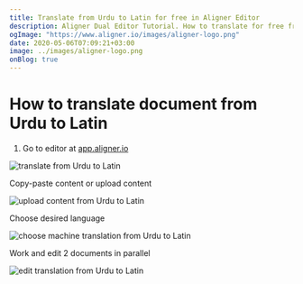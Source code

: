 ```yaml
---
title: Translate from Urdu to Latin for free in Aligner Editor
description: Aligner Dual Editor Tutorial. How to translate for free from Urdu to Latin. Aligner is multilingual document management platform. 
ogImage: "https://www.aligner.io/images/aligner-logo.png"
date: 2020-05-06T07:09:21+03:00
image: ../images/aligner-logo.png
onBlog: true
---
```


# How to translate document from Urdu to Latin

1. Go to editor at [app.aligner.io](https://app.aligner.io "Aligner App web page")

![translate from Urdu to Latin](../aligner-blank-editor.png "translate from Urdu to Latin")

Copy-paste content or upload content

![upload content from Urdu to Latin](../aligner-uploaded-document.png "upload content from Urdu to Latin")

Choose desired language

![choose machine translation from Urdu to Latin](../aligner-language-dropdown.png "choose machine translation from Urdu to Latin")

Work and edit 2 documents in parallel

![edit translation from Urdu to Latin](../aligner-double-sitded-editor.png "edit translation from Urdu to Latin")

